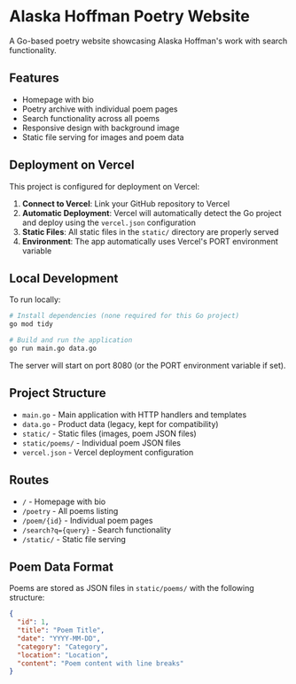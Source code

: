# Alaska Hoffman Poetry Website

A Go-based poetry website showcasing Alaska Hoffman's work with search functionality.

## Features

- Homepage with bio
- Poetry archive with individual poem pages
- Search functionality across all poems
- Responsive design with background image
- Static file serving for images and poem data

## Deployment on Vercel

This project is configured for deployment on Vercel:

1. **Connect to Vercel**: Link your GitHub repository to Vercel
2. **Automatic Deployment**: Vercel will automatically detect the Go project and deploy using the `vercel.json` configuration
3. **Static Files**: All static files in the `static/` directory are properly served
4. **Environment**: The app automatically uses Vercel's PORT environment variable

## Local Development

To run locally:

```bash
# Install dependencies (none required for this Go project)
go mod tidy

# Build and run the application
go run main.go data.go
```

The server will start on port 8080 (or the PORT environment variable if set).

## Project Structure

- `main.go` - Main application with HTTP handlers and templates
- `data.go` - Product data (legacy, kept for compatibility)
- `static/` - Static files (images, poem JSON files)
- `static/poems/` - Individual poem JSON files
- `vercel.json` - Vercel deployment configuration

## Routes

- `/` - Homepage with bio
- `/poetry` - All poems listing
- `/poem/{id}` - Individual poem pages
- `/search?q={query}` - Search functionality
- `/static/` - Static file serving

## Poem Data Format

Poems are stored as JSON files in `static/poems/` with the following structure:

```json
{
  "id": 1,
  "title": "Poem Title",
  "date": "YYYY-MM-DD",
  "category": "Category",
  "location": "Location",
  "content": "Poem content with line breaks"
}
```
